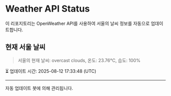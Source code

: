 
# Weather API Status

이 리포지토리는 OpenWeather API를 사용하여 서울의 날씨 정보를 자동으로 업데이트합니다.

## 현재 서울 날씨
> 서울의 현재 날씨: overcast clouds, 온도: 23.76°C, 습도: 100%

⏳ 업데이트 시간: 2025-08-12 17:33:48 (UTC)

---
자동 업데이트 봇에 의해 관리됩니다.
